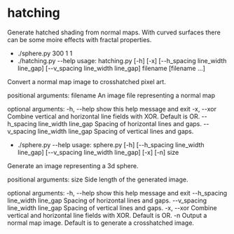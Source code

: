 # hatching
Generate hatched shading from normal maps. With curved surfaces there can be some moire effects with fractal properties.

* ./sphere.py 300 1 1 
* ./hatching.py --help
usage: hatching.py [-h] [-x] [--h_spacing line_width line_gap]
                   [--v_spacing line_width line_gap]
                   filename [filename ...]

Convert a normal map image to crosshatched pixel art.

positional arguments:
  filename              An image file representing a normal map

optional arguments:
  -h, --help            show this help message and exit
  -x, --xor             Combine vertical and horizontal line fields with XOR.
                        Default is OR.
  --h_spacing line_width line_gap
                        Spacing of horizontal lines and gaps.
  --v_spacing line_width line_gap
                        Spacing of vertical lines and gaps.
* ./sphere.py --help
usage: sphere.py [-h] [--h_spacing line_width line_gap]
                 [--v_spacing line_width line_gap] [-x] [-n]
                 size

Generate an image representing a 3d sphere.

positional arguments:
  size                  Side length of the generated image.

optional arguments:
  -h, --help            show this help message and exit
  --h_spacing line_width line_gap
                        Spacing of horizontal lines and gaps.
  --v_spacing line_width line_gap
                        Spacing of vertical lines and gaps.
  -x, --xor             Combine vertical and horizontal line fields with XOR.
                        Default is OR.
  -n                    Output a normal map image. Default is to generate a
                        crosshatched image.
